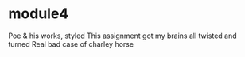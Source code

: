 # module4
Poe &amp; his works, styled
This assignment got my brains all twisted and turned
Real bad case of charley horse
